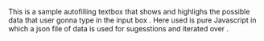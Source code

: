This is a sample autofilling textbox that shows and highlighs the possible data that user gonna type in the input box . Here used is pure Javascript in which a json file of data is used for sugesstions and iterated over . 
